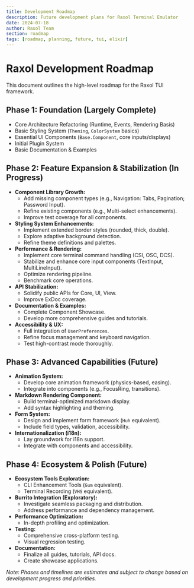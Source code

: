 ```yaml
---
title: Development Roadmap
description: Future development plans for Raxol Terminal Emulator
date: 2024-07-18
author: Raxol Team
section: roadmap
tags: [roadmap, planning, future, tui, elixir]
---
```


# Raxol Development Roadmap

This document outlines the high-level roadmap for the Raxol TUI framework.

## Phase 1: Foundation (Largely Complete)

- Core Architecture Refactoring (Runtime, Events, Rendering Basis)
- Basic Styling System (`Theming`, `ColorSystem` basics)
- Essential UI Components (`Base.Component`, core inputs/displays)
- Initial Plugin System
- Basic Documentation & Examples

## Phase 2: Feature Expansion & Stabilization (In Progress)

- **Component Library Growth:**
  - Add missing component types (e.g., Navigation: Tabs, Pagination; Password Input).
  - Refine existing components (e.g., Multi-select enhancements).
  - Improve test coverage for all components.
- **Styling System Enhancements:**
  - Implement extended border styles (rounded, thick, double).
  - Explore adaptive background detection.
  - Refine theme definitions and palettes.
- **Performance & Rendering:**
  - Implement core terminal command handling (CSI, OSC, DCS).
  - Stabilize and enhance core input components (TextInput, MultiLineInput).
  - Optimize rendering pipeline.
  - Benchmark core operations.
- **API Stabilization:**
  - Solidify public APIs for Core, UI, View.
  - Improve ExDoc coverage.
- **Documentation & Examples:**
  - Complete Component Showcase.
  - Develop more comprehensive guides and tutorials.
- **Accessibility & UX:**
  - Full integration of `UserPreferences`.
  - Refine focus management and keyboard navigation.
  - Test high-contrast mode thoroughly.

## Phase 3: Advanced Capabilities (Future)

- **Animation System:**
  - Develop core animation framework (physics-based, easing).
  - Integrate into components (e.g., FocusRing, transitions).
- **Markdown Rendering Component:**
  - Build terminal-optimized markdown display.
  - Add syntax highlighting and theming.
- **Form System:**
  - Design and implement form framework (`Huh` equivalent).
  - Include field types, validation, accessibility.
- **Internationalization (i18n):**
  - Lay groundwork for i18n support.
  - Integrate with components and accessibility.

## Phase 4: Ecosystem & Polish (Future)

- **Ecosystem Tools Exploration:**
  - CLI Enhancement Tools (`Gum` equivalent).
  - Terminal Recording (`VHS` equivalent).
- **Burrito Integration (Exploratory):**
  - Investigate seamless packaging and distribution.
  - Address performance and dependency management.
- **Performance Optimization:**
  - In-depth profiling and optimization.
- **Testing:**
  - Comprehensive cross-platform testing.
  - Visual regression testing.
- **Documentation:**
  - Finalize all guides, tutorials, API docs.
  - Create showcase applications.

_Note: Phases and timelines are estimates and subject to change based on development progress and priorities._
